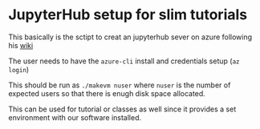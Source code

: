 # JupyterHub setup for slim tutorials

This basically is the sctipt to creat an jupyterhub sever on azure following his [wiki](https://github.com/devitocodes/devito/wiki/How-to-setup-a-JupyterHub-server-on-Azure-for-using-Devito-in-a-classroom-environment)

The user needs to have the `azure-cli` install and credentials setup (`az login`)

This should be run as `./makevm nuser` where `nuser` is the number of expected users so that there is enugh disk space allocated.


This can be used for tutorial or classes as well since it provides a set environment with our software installed. 
